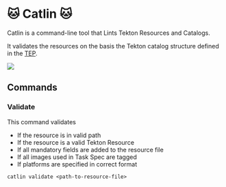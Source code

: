 # :cat: Catlin :cat:

Catlin is a command-line tool that Lints Tekton Resources and Catalogs.

It validates the resources on the basis the Tekton catalog structure defined in the [TEP][tep].

![](images/demo.gif)

## Commands

### Validate

This command validates
- If the resource is in valid path
- If the resource is a valid Tekton Resource
- If all mandatory fields are added to the resource file
- If all images used in Task Spec are tagged
- If platforms are specified in correct format
```
catlin validate <path-to-resource-file>
```

[tep]:https://github.com/tektoncd/community/blob/main/teps/0003-tekton-catalog-organization.md
